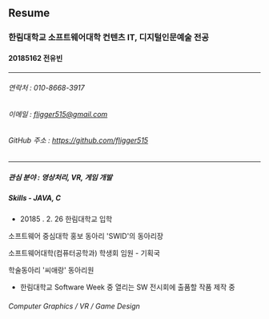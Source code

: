 Resume
---
### 한림대학교 소프트웨어대학 컨텐츠 IT, 디지털인문예술 전공
#### 20185162 전유빈
* * *
###### 연락처 : 010-8668-3917
###### 이메일 : fligger515@gmail.com
###### GitHub 주소 : <https://github.com/fligger515>
* * *
##### 관심 분야 : 영상처리, VR, 게임 개발
##### Skills - JAVA, C

- 20185 . 2. 26 한림대학교 입학

소프트웨어 중심대학 홍보 동아리 'SWID'의 동아리장

소프트웨어대학(컴퓨터공학과) 학생회 임원 - 기획국

학술동아리 '씨애랑' 동아리원
           
- 한림대학교 Software Week 중 열리는 SW 전시회에 출품할 작품 제작 중

###### Computer Graphics / VR / Game Design
